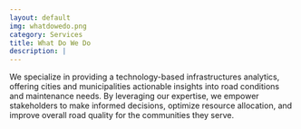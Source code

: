```yaml
---
layout: default
img: whatdowedo.png
category: Services
title: What Do We Do
description: |
---
```

  We specialize in providing a technology-based infrastructures analytics, offering cities and municipalities actionable insights into road conditions and maintenance needs. By leveraging our expertise, we empower stakeholders to make informed decisions, optimize resource allocation, and improve overall road quality for the communities they serve.
